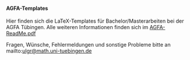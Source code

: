 ####  AGFA-Templates

Hier finden sich die LaTeX-Templates für Bachelor/Masterarbeiten bei der AGFA Tübingen.
Alle weiteren Informationen finden sich im 
[AGFA-ReadMe.pdf](https://github.com/ugroh/AGFA-Master/blob/main/ReadMe/AGFA-ReadMe.pdf)

Fragen, Wünsche, Fehlermeldungen und sonstige Probleme bitte an
mailto:ulgr@math.uni-tuebingen.de

